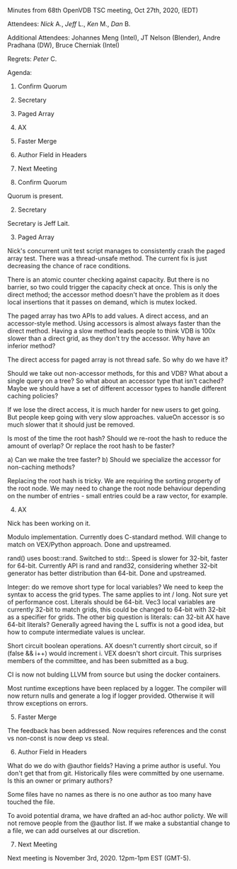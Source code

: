 Minutes from 68th OpenVDB TSC meeting, Oct 27th, 2020, (EDT)

Attendees: *Nick* A., *Jeff* L., *Ken* M., *Dan* B.

Additional Attendees: Johannes Meng (Intel), JT Nelson (Blender),
Andre Pradhana (DW), Bruce Cherniak (Intel)

Regrets: *Peter* C.

Agenda:

1) Confirm Quorum
2) Secretary
3) Paged Array
4) AX
5) Faster Merge
6) Author Field in Headers
7) Next Meeting

1) Confirm Quorum

Quorum is present.

2) Secretary

Secretary is Jeff Lait.

3) Paged Array

Nick's concurrent unit test script manages to consistently crash the paged array test.  There was a thread-unsafe method.  The current fix is just decreasing the chance of race conditions.

There is an atomic counter checking against capacity.  But there is no barrier, so two could trigger the capacity check at once.  This is only the direct method; the accessor method doesn't have the problem as it does local insertions that it passes on demand, which is mutex locked.

The paged array has two APIs to add values.  A direct access, and an accessor-style method.  Using accessors is almost always faster than the direct method.  Having a slow method leads people to think VDB is 100x slower than a direct grid, as they don't try the accessor.  Why have an inferior method?

The direct access for paged array is not thread safe. So why do we have it?

Should we take out non-accessor methods, for this and VDB? What about a single query on a tree?  So what about an accessor type that isn't cached?  Maybe we should have a set of different accessor types to handle different caching policies?

If we lose the direct access, it is much harder for new users to get going.
But people keep going with very slow approaches.  valueOn accessor is so much
slower that it should just be removed.

Is most of the time the root hash?  Should we re-root the hash to reduce the amount of overlap?  Or replace the root hash to be faster?

a) Can we make the tree faster?
b) Should we specialize the accessor for non-caching methods?

Replacing the root hash is tricky.  We are requiring the sorting property of the root node.  We may need to change the root node behaviour depending on the number of entries - small entries could be a raw vector, for example.

4) AX

Nick has been working on it.

Modulo implementation.  Currently does C-standard method.  Will change to match on VEX/Python approach.  Done and upstreamed.

rand() uses boost::rand.  Switched to std::.  Speed is slower for 32-bit, faster for 64-bit.  Currently API is rand and rand32, considering whether 32-bit generator has better distribution than 64-bit.  Done and upstreamed.

Integer: do we remove short type for local variables?  We need to keep the syntax to access the grid types.  The same applies to int / long.  Not sure yet of performance cost.  Literals should be 64-bit.   Vec3 local variables are currently 32-bit to match grids, this could be changed to 64-bit with 32-bit as a specifier for grids.  The other big question is literals: can 32-bit AX have 64-bit literals?  Generally agreed having the L suffix is not a good idea, but how to compute intermediate values is unclear.

Short circuit boolean operations.  AX doesn't currently short circuit, so if (false && i++) would increment i.  VEX doesn't short circuit.  This surprises members of the committee, and has been submitted as a bug.

CI is now not bulding LLVM from source but using the docker containers.

Most runtime exceptions have been replaced by a logger.  The compiler will now return nulls and generate a log if logger provided.  Otherwise it will throw exceptions on errors.

5) Faster Merge

The feedback has been addressed.   Now requires references and the const vs non-const is now deep vs steal.

6) Author Field in Headers

What do we do with @author fields?  Having a prime author is useful.  You don't get that from git.  Historically files were committed by one username.  Is this an owner or primary authors?  

Some files have no names as there is no one author as too many have touched the file.

To avoid potential drama, we have drafted an ad-hoc author policty.   We will not remove people from the @author list.  If we make a substantial change to a file, we can add ourselves at our discretion.

7) Next Meeting

Next meeting is November 3rd, 2020. 12pm-1pm EST (GMT-5).
